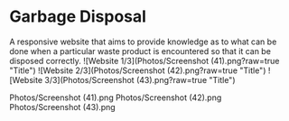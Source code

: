 # Garbage Disposal
A responsive website that aims to provide knowledge as to what can be done when a particular waste product is encountered so that it can be disposed correctly.
![Website 1/3](Photos/Screenshot (41).png?raw=true "Title")
![Website 2/3](Photos/Screenshot (42).png?raw=true "Title")
![Website 3/3](Photos/Screenshot (43).png?raw=true "Title")

Photos/Screenshot (41).png
Photos/Screenshot (42).png
Photos/Screenshot (43).png
